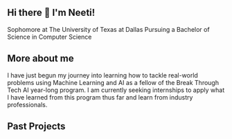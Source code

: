 ## Hi there 👋 I'm Neeti!

Sophomore at The University of Texas at Dallas
Pursuing a Bachelor of Science in Computer Science

## More about me
I have just begun my journey into learning how to tackle real-world problems using Machine Learning and AI as a fellow of the Break Through Tech AI year-long program. I am currently seeking internships to apply what I have learned from this program thus far and learn from industry professionals.

## Past Projects


<!--
**neetii/neetii** is a ✨ _special_ ✨ repository because its `README.md` (this file) appears on your GitHub profile.

Here are some ideas to get you started:

- 🔭 I’m currently working on ...
- 🌱 I’m currently learning ...
- 👯 I’m looking to collaborate on ...
- 🤔 I’m looking for help with ...
- 💬 Ask me about ...
- 📫 How to reach me: ...
- 😄 Pronouns: ...
- ⚡ Fun fact: ...
-->
